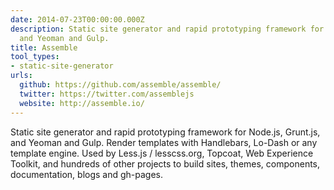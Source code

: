 ```yaml
---
date: 2014-07-23T00:00:00.000Z
description: Static site generator and rapid prototyping framework for Node.js, Grunt.js,
  and Yeoman and Gulp.
title: Assemble
tool_types:
- static-site-generator
urls:
  github: https://github.com/assemble/assemble/
  twitter: https://twitter.com/assemblejs
  website: http://assemble.io/
---
```


Static site generator and rapid prototyping framework for Node.js, Grunt.js, and Yeoman and Gulp. Render templates with Handlebars, Lo-Dash or any template engine. Used by Less.js / lesscss.org, Topcoat, Web Experience Toolkit, and hundreds of other projects to build sites, themes, components, documentation, blogs and gh-pages.